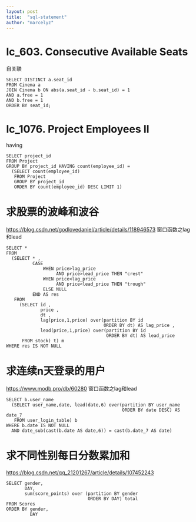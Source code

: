 ```yaml
---
layout: post
title:  "sql-statement"
author: "marcelyz"
---
```


# lc_603. Consecutive Available Seats
自关联
```
SELECT DISTINCT a.seat_id
FROM Cinema a
JOIN Cinema b ON abs(a.seat_id - b.seat_id) = 1
AND a.free = 1
AND b.free = 1
ORDER BY seat_id;
```

# lc_1076. Project Employees II
having
```
SELECT project_id
FROM Project
GROUP BY project_id HAVING count(employee_id) =
  (SELECT count(employee_id)
   FROM Project
   GROUP BY project_id
   ORDER BY count(employee_id) DESC LIMIT 1)
```

# 求股票的波峰和波谷
https://blog.csdn.net/godlovedaniel/article/details/118946573
窗口函数之lag和lead
```
SELECT *
FROM
  (SELECT * ,
          CASE
              WHEN price>lag_price
                   AND price>lead_price THEN "crest"
              WHEN price<lag_price
                   AND price<lead_price THEN "trough"
              ELSE NULL
          END AS res
   FROM
     (SELECT id ,
             price ,
             dt ,
             lag(price,1,price) over(partition BY id
                                     ORDER BY dt) AS lag_price ,
             lead(price,1,price) over(partition BY id
                                      ORDER BY dt) AS lead_price
      FROM stock) t) m
WHERE res IS NOT NULL
```

# 求连续n天登录的用户
https://www.modb.pro/db/60280
窗口函数之lag和lead
```
SELECT b.user_name
  (SELECT user_name,date, lead(date,6) over(partition BY user_name
                                            ORDER BY date DESC) AS date_7
   FROM user_login_table) b
WHERE b.date IS NOT NULL
  AND date_sub(cast(b.date AS date,6)) = cast(b.date_7 AS date)
```

# 求不同性别每日分数累加和
https://blog.csdn.net/qq_21201267/article/details/107452243
```
SELECT gender,
       DAY,
       sum(score_points) over (partition BY gender
                               ORDER BY DAY) total
FROM Scores
ORDER BY gender,
         DAY
```